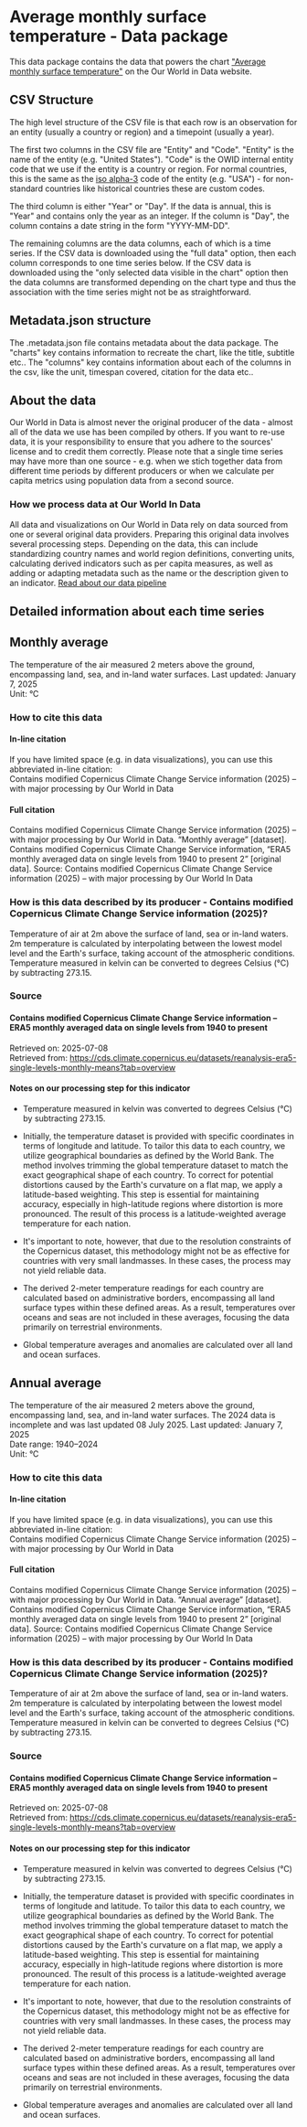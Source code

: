 # Average monthly surface temperature - Data package

This data package contains the data that powers the chart ["Average monthly surface temperature"](https://ourworldindata.org/grapher/average-monthly-surface-temperature?v=1&csvType=full&useColumnShortNames=false) on the Our World in Data website.

## CSV Structure

The high level structure of the CSV file is that each row is an observation for an entity (usually a country or region) and a timepoint (usually a year).

The first two columns in the CSV file are "Entity" and "Code". "Entity" is the name of the entity (e.g. "United States"). "Code" is the OWID internal entity code that we use if the entity is a country or region. For normal countries, this is the same as the [iso alpha-3](https://en.wikipedia.org/wiki/ISO_3166-1_alpha-3) code of the entity (e.g. "USA") - for non-standard countries like historical countries these are custom codes.

The third column is either "Year" or "Day". If the data is annual, this is "Year" and contains only the year as an integer. If the column is "Day", the column contains a date string in the form "YYYY-MM-DD".

The remaining columns are the data columns, each of which is a time series. If the CSV data is downloaded using the "full data" option, then each column corresponds to one time series below. If the CSV data is downloaded using the "only selected data visible in the chart" option then the data columns are transformed depending on the chart type and thus the association with the time series might not be as straightforward.

## Metadata.json structure

The .metadata.json file contains metadata about the data package. The "charts" key contains information to recreate the chart, like the title, subtitle etc.. The "columns" key contains information about each of the columns in the csv, like the unit, timespan covered, citation for the data etc..

## About the data

Our World in Data is almost never the original producer of the data - almost all of the data we use has been compiled by others. If you want to re-use data, it is your responsibility to ensure that you adhere to the sources' license and to credit them correctly. Please note that a single time series may have more than one source - e.g. when we stich together data from different time periods by different producers or when we calculate per capita metrics using population data from a second source.

### How we process data at Our World In Data
All data and visualizations on Our World in Data rely on data sourced from one or several original data providers. Preparing this original data involves several processing steps. Depending on the data, this can include standardizing country names and world region definitions, converting units, calculating derived indicators such as per capita measures, as well as adding or adapting metadata such as the name or the description given to an indicator.
[Read about our data pipeline](https://docs.owid.io/projects/etl/)

## Detailed information about each time series


## Monthly average
The temperature of the air measured 2 meters above the ground, encompassing land, sea, and in-land water surfaces.
Last updated: January 7, 2025  
Unit: °C  


### How to cite this data

#### In-line citation
If you have limited space (e.g. in data visualizations), you can use this abbreviated in-line citation:  
Contains modified Copernicus Climate Change Service information (2025) – with major processing by Our World in Data

#### Full citation
Contains modified Copernicus Climate Change Service information (2025) – with major processing by Our World in Data. “Monthly average” [dataset]. Contains modified Copernicus Climate Change Service information, “ERA5 monthly averaged data on single levels from 1940 to present 2” [original data].
Source: Contains modified Copernicus Climate Change Service information (2025) – with major processing by Our World In Data

### How is this data described by its producer - Contains modified Copernicus Climate Change Service information (2025)?
Temperature of air at 2m above the surface of land, sea or in-land waters. 2m temperature is calculated by interpolating between the lowest model level and the Earth's surface, taking account of the atmospheric conditions. Temperature measured in kelvin can be converted to degrees Celsius (°C) by subtracting 273.15.

### Source

#### Contains modified Copernicus Climate Change Service information – ERA5 monthly averaged data on single levels from 1940 to present
Retrieved on: 2025-07-08  
Retrieved from: https://cds.climate.copernicus.eu/datasets/reanalysis-era5-single-levels-monthly-means?tab=overview  

#### Notes on our processing step for this indicator
- Temperature measured in kelvin was converted to degrees Celsius (°C) by subtracting 273.15.

- Initially, the temperature dataset is provided with specific coordinates in terms of longitude and latitude. To tailor this data to each country, we utilize geographical boundaries as defined by the World Bank. The method involves trimming the global temperature dataset to match the exact geographical shape of each country. To correct for potential distortions caused by the Earth's curvature on a flat map, we apply a latitude-based weighting. This step is essential for maintaining accuracy, especially in high-latitude regions where distortion is more pronounced. The result of this process is a latitude-weighted average temperature for each nation.

- It's important to note, however, that due to the resolution constraints of the Copernicus dataset, this methodology might not be as effective for countries with very small landmasses. In these cases, the process may not yield reliable data.

- The derived 2-meter temperature readings for each country are calculated based on administrative borders, encompassing all land surface types within these defined areas. As a result, temperatures over oceans and seas are not included in these averages, focusing the data primarily on terrestrial environments.

- Global temperature averages and anomalies are calculated over all land and ocean surfaces.


## Annual average
The temperature of the air measured 2 meters above the ground, encompassing land, sea, and in-land water surfaces. The 2024 data is incomplete and was last updated 08 July 2025.
Last updated: January 7, 2025  
Date range: 1940–2024  
Unit: °C  


### How to cite this data

#### In-line citation
If you have limited space (e.g. in data visualizations), you can use this abbreviated in-line citation:  
Contains modified Copernicus Climate Change Service information (2025) – with major processing by Our World in Data

#### Full citation
Contains modified Copernicus Climate Change Service information (2025) – with major processing by Our World in Data. “Annual average” [dataset]. Contains modified Copernicus Climate Change Service information, “ERA5 monthly averaged data on single levels from 1940 to present 2” [original data].
Source: Contains modified Copernicus Climate Change Service information (2025) – with major processing by Our World In Data

### How is this data described by its producer - Contains modified Copernicus Climate Change Service information (2025)?
Temperature of air at 2m above the surface of land, sea or in-land waters. 2m temperature is calculated by interpolating between the lowest model level and the Earth's surface, taking account of the atmospheric conditions. Temperature measured in kelvin can be converted to degrees Celsius (°C) by subtracting 273.15.

### Source

#### Contains modified Copernicus Climate Change Service information – ERA5 monthly averaged data on single levels from 1940 to present
Retrieved on: 2025-07-08  
Retrieved from: https://cds.climate.copernicus.eu/datasets/reanalysis-era5-single-levels-monthly-means?tab=overview  

#### Notes on our processing step for this indicator
- Temperature measured in kelvin was converted to degrees Celsius (°C) by subtracting 273.15.

- Initially, the temperature dataset is provided with specific coordinates in terms of longitude and latitude. To tailor this data to each country, we utilize geographical boundaries as defined by the World Bank. The method involves trimming the global temperature dataset to match the exact geographical shape of each country. To correct for potential distortions caused by the Earth's curvature on a flat map, we apply a latitude-based weighting. This step is essential for maintaining accuracy, especially in high-latitude regions where distortion is more pronounced. The result of this process is a latitude-weighted average temperature for each nation.

- It's important to note, however, that due to the resolution constraints of the Copernicus dataset, this methodology might not be as effective for countries with very small landmasses. In these cases, the process may not yield reliable data.

- The derived 2-meter temperature readings for each country are calculated based on administrative borders, encompassing all land surface types within these defined areas. As a result, temperatures over oceans and seas are not included in these averages, focusing the data primarily on terrestrial environments.

- Global temperature averages and anomalies are calculated over all land and ocean surfaces.


    